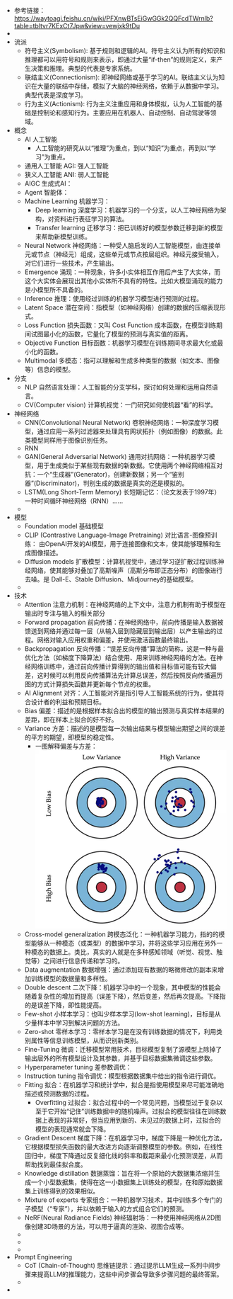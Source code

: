 - 参考链接： https://waytoagi.feishu.cn/wiki/PFXnwBTsEiGwGGk2QQFcdTWrnlb?table=tbltvr7KExCt7Jpw&view=vewjxk9tDu
-
- 流派
	- 符号主义(Symbolism): 基于规则和逻辑的AI。符号主义认为所有的知识和推理都可以用符号和规则来表示，即通过大量“if-then”的规则定义，来产生决策和推理。典型的代表是专家系统。
	- 联结主义(Connectionism): 即神经网络或基于学习的AI。联结主义认为知识在大量的联结中存储，模拟了大脑的神经网络，依赖于从数据中学习。典型代表是深度学习。
	- 行为主义(Actionism): 行为主义注重应用和身体模拟，认为人工智能的基础是控制论和感知行为。主要应用在机器人、自动控制、自动驾驶等领域。
- 概念
	- AI 人工智能
		- 人工智能的研究从以“推理”为重点，到以“知识”为重点，再到以“学习”为重点。
	- 通用人工智能 AGI: 强人工智能
	- 狭义人工智能 ANI: 弱人工智能
	- AIGC 生成式AI：
	- Agent 智能体：
	- Machine Learning 机器学习：
		- Deep learning 深度学习：机器学习的一个分支，以人工神经网络为架构，对资料进行表征学习的算法。
		- Transfer learning 迁移学习：把已训练好的模型参数迁移到新的模型来帮助新模型训练。
	- Neural Network 神经网络：一种受人脑启发的人工智能模型，由连接单元或节点（神经元）组成，这些单元或节点按层组织。神经元接受输入，对它们进行一些技术，产生输出。
	- Emergence 涌现：一种现象，许多小实体相互作用后产生了大实体，而这个大实体会展现出其他小实体所不具有的特性。比如大模型涌现的能力是小模型所不具备的。
	- Inference 推理：使用经过训练的机器学习模型进行预测的过程。
	- Latent Space 潜在空间：指模型（如神经网络）创建的数据的压缩表现形式。
	- Loss Function 损失函数：又叫 Cost Function 成本函数，在模型训练期间试图最小化的函数，它量化了模型的预测与真实值的距离。
	- Objective Function 目标函数：机器学习模型在训练期间寻求最大化或最小化的函数。
	- Multimodal 多模态：指可以理解和生成多种类型的数据（如文本、图像等）信息的模型。
- 分支
	- NLP 自然语言处理：人工智能的分支学科，探讨如何处理和运用自然语言。
	- CV(Computer vision) 计算机视觉：一门研究如何使机器“看”的科学。
- 神经网络
	- CNN(Convolutional Neural Network) 卷积神经网络：一种深度学习模型，通过应用一系列过滤器来处理具有网状拓扑（例如图像）的数据。此类模型同样用于图像识别任务。
	- RNN
	- GAN(General Adversarial Network) 通用对抗网络：一种机器学习模型，用于生成类似于某些现有数据的新数据。它使用两个神经网络相互对抗：一个“生成器”(Generator)，创建新数据；另一个“鉴别器”(Discriminator)，判别生成的数据是真实的还是模拟的。
	- LSTM(Long Short-Term Memory) 长短期记忆：（论文发表于1997年）一种时间循环神经网络（RNN）……
	-
- 模型
	- Foundation model 基础模型
	- CLIP (Contrastive Language-Image Pretraining) 对比语言-图像预训练： 由OpenAI开发的AI模型，用于连接图像和文本，使其能够理解和生成图像描述。
	- Diffusion models 扩散模型：计算机视觉中，通过学习逆扩散过程训练神经网络，使其能够对叠加了高斯噪声（高斯分布即正态分布）的图像进行去噪。是 Dall-E、Stable Diffusion、Midjourney的基础模型。
	-
- 技术
	- Attention 注意力机制：在神经网络的上下文中，注意力机制有助于模型在输出时专注与输入的相关部分
	- Forward propagation 前向传播：在神经网络中，前向传播是输入数据被馈送到网络并通过每一层（从输入层到隐藏层到输出层）以产生输出的过程。网络对输入应用权重和偏差，并使用激活函数最终输出。
	- Backpropagation 反向传播：“误差反向传播”算法的简称，这是一种与最优化方法（如梯度下降算法）结合使用、用来训练神经网络的方法。在神经网络训练中，通过前向传播计算得到的输出值和目标值可能有较大偏差，这时候可以利用反向传播算法先计算总误差，然后按照反向传播遍历图的方式计算损失函数并更新每个节点的权重。
	- AI Alignment 对齐：人工智能对齐是指引导人工智能系统的行为，使其符合设计者的利益和预期目标。
	- Bias 偏差：描述的是根据样本拟合出的模型的输出预测与真实样本结果的差距，即在样本上拟合的好不好。
	- Variance 方差：描述的是模型每一次输出结果与模型输出期望之间的误差的平方的期望，即模型的稳定性。
		- 一图解释偏差与方差： ![image.png](../assets/image_1694855148581_0.png)
	- Cross-model generalization 跨模态泛化：一种机器学习能力，指的的模型能够从一种模态（或类型）的数据中学习，并将这些学习应用在另外一种模态的数据上。类比，真实的人就是在多种感知领域（听觉、视觉、触觉等）之间进行信息传递和学习的。
	- Data augmentation 数据增强：通过添加现有数据的略微修改的副本来增加训练模型的数据量和多样性。
	- Double descent 二次下降：机器学习中的一个现象，其中模型的性能会随着复杂性的增加而提高（误差下降），然后变差，然后再次提高。下降指的是误差下降，即性能提高。
	- Few-shot 小样本学习：也叫少样本学习(low-shot learning)，目标是从少量样本中学习到解决问题的方法。
	- Zero-shot 零样本学习：零样本学习是在没有训练数据的情况下，利用类别属性等信息训练模型，从而识别新类别。
	- Fine-Tuning 微调：迁移模型常用技术，目标模型复制了源模型上除掉了输出层外的所有模型设计及其参数，并基于目标数据集微调这些参数。
	- Hyperparameter tuning 差参数调优：
	- Instruction tuning 指令调优：模型根据数据集中给出的指令进行调优。
	- Fitting 拟合：在机器学习和统计学中，拟合是指使用模型来尽可能准确地描述或预测数据的过程。
		- Overfitting 过拟合：拟合过程中的一个常见问题，当模型过于复杂以至于它开始“记住”训练数据中的随机噪声。过拟合的模型往往在训练数据上表现的非常好，但当应用到新的、未见过的数据上时，过拟合的模型的表现通常就会下降。
	- Gradient Descent 梯度下降：在机器学习中，梯度下降是一种优化方法，它根据模型损失函数的最大改进方向逐渐调整模型的参数。例如，在线性回归中，梯度下降通过反复细化线的斜率和截距来最小化预测误差，从而帮助找到最佳拟合度。
	- Knowledge distillation 数据蒸馏：旨在将一个原始的大数据集浓缩并生成一个小型数据集，使得在这一小数据集上训练处的模型，在和原始数据集上训练得到的效果相似。
	- Mixture of experts 专家组合：一种机器学习技术，其中训练多个专门的子模型（“专家”），并以依赖于输入的方式组合它们的预测。
	- NeRF(Neural Radiance Fields) 神经辐射场：一种使用神经网络从2D图像创建3D场景的方法，可以用于逼真的渲染、视图合成等。
	-
	-
	-
- Prompt Engineering
	- CoT (Chain-of-Thought) 思维链提示：通过提示LLM生成一系列中间步骤来提高LLM的推理能力，这些中间步骤会导致多步骤问题的最终答案。
	-
-
